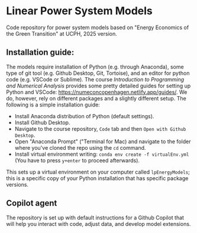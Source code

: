 # Linear Power System Models

Code repository for power system models based on "Energy Economics of the Green Transition" at UCPH, 2025 version.

## Installation guide:
The models require installation of Python (e.g. through Anaconda), some type of git tool (e.g. Github Desktop, Git, Tortoise), and an editor for python code (e.g. VSCode or Sublime). The course *Introduction to Programming and Numerical Analysis* provides some pretty detailed guides for setting up Python and VSCode: https://numeconcopenhagen.netlify.app/guides/. We do, however, rely on different packages and a slightly different setup. The following is a simple installation guide:
* Install Anaconda distribution of Python (default settings).
* Install Github Desktop.
* Navigate to the course repository, ```Code``` tab and then ```Open with Github Desktop```. 
* Open "Anaconda Prompt" ("Terminal for Mac) and navigate to the folder where you've cloned the repo using the ```cd``` command.
* Install virtual environment writing: ```conda env create -f virtualEnv.yml``` (You have to press ```y+enter``` to proceed afterwards).

This sets up a virtual environment on your computer called ```lpEnergyModels```; this is a specific copy of your Python installation that has specific package versions.

## Copilot agent
The repository is set up with default instructions for a Github Copilot that will help you interact with code, adjust data, and develop model extensions. 
